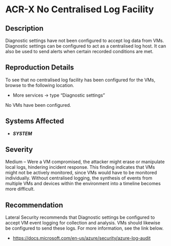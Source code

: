 ACR-X No Centralised Log Facility
=================================

Description
-----------
Diagnostic settings have not been configured to accept log data from VMs. Diagnostic settings can be configured to act as a centralised log host. It can also be used to send alerts when certain recorded conditions are met.

Reproduction Details
--------------------
To see that no centralised log facility has been configured for the VMs, browse to the following location.
* More services -> type “Diagnostic settings”

No VMs have been configured.

Systems Affected
----------------
  * ***SYSTEM***

Severity
--------
Medium – Were a VM compromised, the attacker might erase or manipulate local logs, hindering incident response. This finding indicates that VMs might not be actively monitored, since VMs would have to be monitored individually. Without centralised logging, the synthesis of events from multiple VMs and devices within the environment into a timeline becomes more difficult.

Recommendation
--------------
Lateral Security recommends that Diagnostic settings be configured to accept VM event logging for collection and analysis. VMs should likewise be configured to send these logs. For more information, see the link below.
* https://docs.microsoft.com/en-us/azure/security/azure-log-audit
